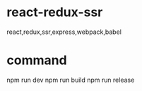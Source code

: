 # react-redux-ssr
react,redux,ssr,express,webpack,babel

# command
npm run dev
npm run build
npm run release
